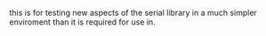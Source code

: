 this is for testing new aspects of the serial library in a much simpler enviroment than it is required for use in.